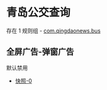 # 青岛公交查询

存在 1 规则组 - [com.qingdaonews.bus](/src/apps/com.qingdaonews.bus.ts)

## 全屏广告-弹窗广告

默认禁用

- [快照-0](https://i.gkd.li/i/13467193)

